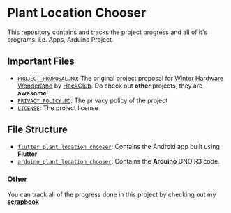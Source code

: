 # Plant Location Chooser

This repository contains and tracks the project progress and all of it's programs. i.e. Apps, Arduino Project.

## Important Files

-   [`PROJECT_PROPOSAL.MD`](./PROJECT_PROPOSAL.MD): The original project proposal for [Winter Hardware Wonderland](https://github.com/hackclub/winter) by [HackClub](https://hackclub.com/). Do check out **other** projects, they are **awesome**!
-   [`PRIVACY_POLICY.MD`](./PRIVACY_POLICY.MD): The privacy policy of the project
-   [`LICENSE`](./LICENSE): The project license

## File Structure

-   [`flutter_plant_location_chooser`](./flutter_plant_location_chooser/README.md): Contains the Android app built using **Flutter**
-   [`arduino_plant_location_chooser`](./arduino_plant_location_chooser/README.md): Contains the **Arduino** UNO R3 code.

### Other

You can track all of the progress done in this project by checking out my [**scrapbook**](https://scrapbook.hackclub.com/Marios)
